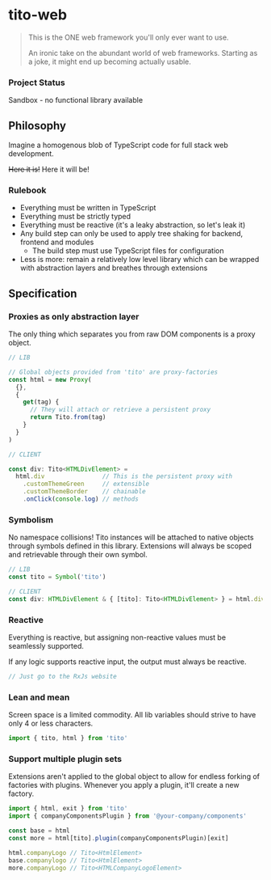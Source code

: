 # tito-web

> This is the ONE web framework you'll only ever want to use.
>
> An ironic take on the abundant world of web frameworks.
> Starting as a joke, it might end up becoming actually usable.

### Project Status
Sandbox - no functional library available

## Philosophy

Imagine a homogenous blob of TypeScript code for full stack web development.

~~Here it is!~~ Here it will be!

### Rulebook

- Everything must be written in TypeScript
- Everything must be strictly typed
- Everything must be reactive (it's a leaky abstraction, so let's leak it)
- Any build step can only be used to apply tree shaking for backend, frontend and modules
  - The build step must use TypeScript files for configuration
- Less is more: remain a relatively low level library which can be wrapped with abstraction layers and breathes through extensions

## Specification

### Proxies as only abstraction layer

The only thing which separates you from raw DOM components is a proxy object.

```typescript
// LIB

// Global objects provided from 'tito' are proxy-factories
const html = new Proxy(
  {},
  { 
    get(tag) {
      // They will attach or retrieve a persistent proxy
      return Tito.from(tag)
    }
  }
)

// CLIENT

const div: Tito<HTMLDivElement> =
  html.div                // This is the persistent proxy with
    .customThemeGreen     // extensible
    .customThemeBorder    // chainable
    .onClick(console.log) // methods
```

### Symbolism

No namespace collisions! Tito instances will be attached to native objects through symbols defined in this library. Extensions will always be scoped and retrievable through their own symbol.

```typescript
// LIB
const tito = Symbol('tito')

// CLIENT
const div: HTMLDivElement & { [tito]: Tito<HTMLDivElement> } = html.div
```

### Reactive

Everything is reactive, but assigning non-reactive values must be seamlessly supported.

If any logic supports reactive input, the output must always be reactive.

```typescript
// Just go to the RxJs website
```

### Lean and mean

Screen space is a limited commodity. All lib variables should strive to have only 4 or less characters.

```typescript
import { tito, html } from 'tito'
```

### Support multiple plugin sets

Extensions aren't applied to the global object to allow for endless forking of factories with plugins. Whenever you apply a plugin, it'll create a new factory.

```typescript
import { html, exit } from 'tito'
import { companyComponentsPlugin } from '@your-company/components'

const base = html
const more = html[tito].plugin(companyComponentsPlugin)[exit]

html.companyLogo // Tito<HtmlElement>
base.companylogo // Tito<HtmlElement>
more.companyLogo // Tito<HTMLCompanyLogoElement>
```